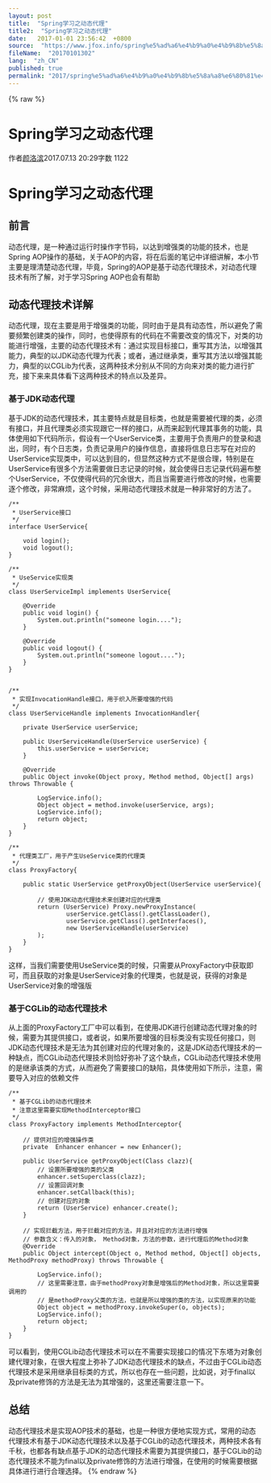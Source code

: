 ```yaml
---
layout: post
title:  "Spring学习之动态代理"
title2:  "Spring学习之动态代理"
date:   2017-01-01 23:56:42  +0800
source:  "https://www.jfox.info/spring%e5%ad%a6%e4%b9%a0%e4%b9%8b%e5%8a%a8%e6%80%81%e4%bb%a3%e7%90%86.html"
fileName:  "20170101302"
lang:  "zh_CN"
published: true
permalink: "2017/spring%e5%ad%a6%e4%b9%a0%e4%b9%8b%e5%8a%a8%e6%80%81%e4%bb%a3%e7%90%86.html"
---
```

{% raw %}
# Spring学习之动态代理 


作者[颜洛滨](/u/b1a604b2eaed)2017.07.13 20:29字数 1122
# Spring学习之动态代理

## 前言

动态代理，是一种通过运行时操作字节码，以达到增强类的功能的技术，也是Spring AOP操作的基础，关于AOP的内容，将在后面的笔记中详细讲解，本小节主要是理清楚动态代理，毕竟，Spring的AOP是基于动态代理技术，对动态代理技术有所了解，对于学习Spring AOP也会有帮助

## 动态代理技术详解

动态代理，现在主要是用于增强类的功能，同时由于是具有动态性，所以避免了需要频繁创建类的操作，同时，也使得原有的代码在不需要改变的情况下，对类的功能进行增强，主要的动态代理技术有：通过实现目标接口，重写其方法，以增强其能力，典型的以JDK动态代理为代表；或者，通过继承类，重写其方法以增强其能力，典型的以CGLib为代表，这两种技术分别从不同的方向来对类的能力进行扩充，接下来来具体看下这两种技术的特点以及差异。

### 基于JDK动态代理

基于JDK的动态代理技术，其主要特点就是目标类，也就是需要被代理的类，必须有接口，并且代理类必须实现跟它一样的接口，从而来起到代理其事务的功能，具体使用如下代码所示，假设有一个UserService类，主要用于负责用户的登录和退出，同时，有个日志类，负责记录用户的操作信息，直接将信息日志写在对应的UserService实现类中，可以达到目的，但显然这种方式不是很合理，特别是在UserService有很多个方法需要做日志记录的时候，就会使得日志记录代码遍布整个UserService，不仅使得代码的冗余很大，而且当需要进行修改的时候，也需要逐个修改，非常麻烦，这个时候，采用动态代理技术就是一种非常好的方法了。

    /**
     * UserService接口
     */
    interface UserService{
    
        void login();
        void logout();
    }
    
    /**
     * UseService实现类
     */
    class UserServiceImpl implements UserService{
    
        @Override
        public void login() {
            System.out.println("someone login....");
        }
    
        @Override
        public void logout() {
            System.out.println("someone logout....");
        }
    }
    
    
    /**
     * 实现InvocationHandle接口，用于织入所要增强的代码
     */
    class UserServiceHandle implements InvocationHandler{
    
        private UserService userService;
    
        public UserServiceHandle(UserService userService) {
            this.userService = userService;
        }
    
        @Override
        public Object invoke(Object proxy, Method method, Object[] args) throws Throwable {
    
            LogService.info();
            Object object = method.invoke(userService, args);
            LogService.info();
            return object;
        }
    }
    
    /**
     * 代理类工厂，用于产生UseService类的代理类
     */
    class ProxyFactory{
    
        public static UserService getProxyObject(UserService userService){
    
            // 使用JDK动态代理技术来创建对应的代理类
            return (UserService) Proxy.newProxyInstance(
                    userService.getClass().getClassLoader(),
                    userService.getClass().getInterfaces(),
                    new UserServiceHandle(userService)
            );
        }
    }

这样，当我们需要使用UseService类的时候，只需要从ProxyFactory中获取即可，而且获取的对象是UserService对象的代理类，也就是说，获得的对象是UserService对象的增强版

### 基于CGLib的动态代理技术

从上面的ProxyFactory工厂中可以看到，在使用JDK进行创建动态代理对象的时候，需要为其提供接口，或者说，如果所要增强的目标类没有实现任何接口，则JDK动态代理技术是无法为其创建对应的代理对象的，这是JDK动态代理技术的一种缺点，而CGLib动态代理技术则恰好弥补了这个缺点，CGLib动态代理技术使用的是继承该类的方式，从而避免了需要接口的缺陷，具体使用如下所示，注意，需要导入对应的依赖文件

    /**
     * 基于CGLib的动态代理技术
     * 注意这里需要实现MethodInterceptor接口
     */
    class ProxyFactory implements MethodInterceptor{
    
        // 提供对应的增强操作类
        private  Enhancer enhancer = new Enhancer();
    
        public UserService getProxyObject(Class clazz){
            // 设置所要增强的类的父类
            enhancer.setSuperclass(clazz);
            // 设置回调对象
            enhancer.setCallback(this);
            // 创建对应的对象
            return (UserService) enhancer.create();
        }
    
        // 实现拦截方法，用于拦截对应的方法，并且对对应的方法进行增强
        // 参数含义：传入的对象， Method对象，方法的参数，进行代理后的Method对象
        @Override
        public Object intercept(Object o, Method method, Object[] objects, MethodProxy methodProxy) throws Throwable {
    
            LogService.info();
            // 这里需要注意，由于methodProxy对象是增强后的Method对象，所以这里需要调用的
            // 是methodProxy父类的方法，也就是所以增强的类的方法，以实现原来的功能
            Object object = methodProxy.invokeSuper(o, objects);
            LogService.info();
            return object;
        }
    }

可以看到，使用CGLib动态代理技术可以在不需要实现接口的情况下东塔为对象创建代理对象，在很大程度上弥补了JDK动态代理技术的缺点，不过由于CGLib动态代理技术是采用继承目标类的方式，所以也存在一些问题，比如说，对于final以及private修饰的方法是无法为其增强的，这里还需要注意一下。

## 总结

动态代理技术是实现AOP技术的基础，也是一种很方便地实现方式，常用的动态代理技术有基于JDK动态代理技术以及基于CGLib的动态代理技术，两种技术各有千秋，也都各有缺点基于JDK的动态代理技术需要为其提供接口，基于CGLib的动态代理技术不能为final以及private修饰的方法进行增强，在使用的时候需要根据具体进行进行合理选择。
{% endraw %}
